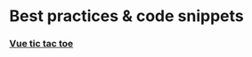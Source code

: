 # Best practices & code snippets 
### [Vue tic tac toe](https://github.com/Moussa-M/code-snippets/blob/main/vue-tic-tac-toe.html)
  
